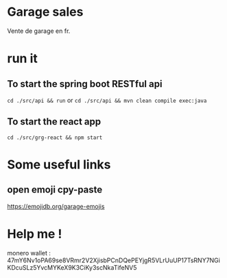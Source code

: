 # Garage sales
Vente de garage en fr.

# run it

## To start the spring boot RESTful api
``cd ./src/api && run``
or 
``cd ./src/api && mvn clean compile exec:java``

## To start the react app
``cd ./src/grg-react && npm start``


# Some useful links

## open emoji cpy-paste
https://emojidb.org/garage-emojis



# Help me !
monero wallet : 47mY6Nv1oPA69se8VRmr2V2XjisbPCnDQePEYjgR5VLrUuUP17TsRNY7NGiKDcuSLz5YvcMYKeX9K3CiKy3scNkaTifeNV5